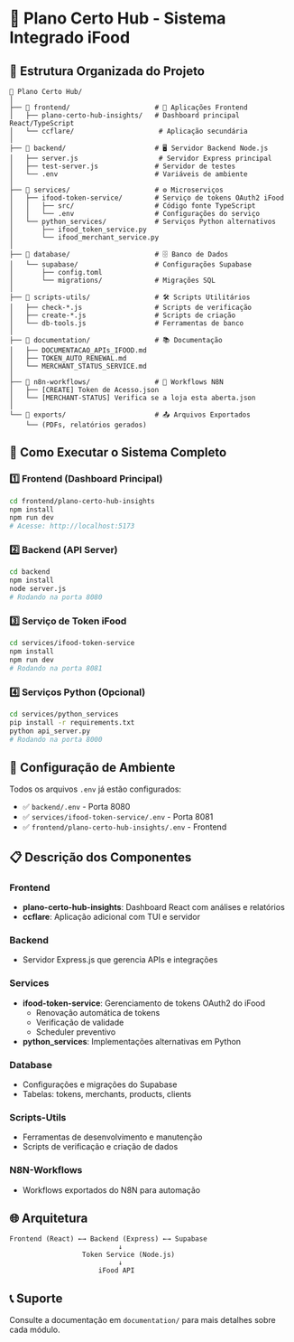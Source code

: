 # 🏢 Plano Certo Hub - Sistema Integrado iFood

## 📁 Estrutura Organizada do Projeto

```
📂 Plano Certo Hub/
│
├── 📂 frontend/                     # 🎨 Aplicações Frontend
│   ├── plano-certo-hub-insights/   # Dashboard principal React/TypeScript
│   └── ccflare/                     # Aplicação secundária
│
├── 📂 backend/                      # 🖥️ Servidor Backend Node.js
│   ├── server.js                    # Servidor Express principal
│   ├── test-server.js              # Servidor de testes
│   └── .env                        # Variáveis de ambiente
│
├── 📂 services/                     # ⚙️ Microserviços
│   ├── ifood-token-service/        # Serviço de tokens OAuth2 iFood
│   │   ├── src/                    # Código fonte TypeScript
│   │   └── .env                    # Configurações do serviço
│   └── python_services/            # Serviços Python alternativos
│       ├── ifood_token_service.py
│       └── ifood_merchant_service.py
│
├── 📂 database/                     # 🗄️ Banco de Dados
│   └── supabase/                   # Configurações Supabase
│       ├── config.toml
│       └── migrations/             # Migrações SQL
│
├── 📂 scripts-utils/                # 🛠️ Scripts Utilitários
│   ├── check-*.js                  # Scripts de verificação
│   ├── create-*.js                 # Scripts de criação
│   └── db-tools.js                 # Ferramentas de banco
│
├── 📂 documentation/                # 📚 Documentação
│   ├── DOCUMENTACAO_APIs_IFOOD.md
│   ├── TOKEN_AUTO_RENEWAL.md
│   └── MERCHANT_STATUS_SERVICE.md
│
├── 📂 n8n-workflows/                # 🔄 Workflows N8N
│   ├── [CREATE] Token de Acesso.json
│   └── [MERCHANT-STATUS] Verifica se a loja esta aberta.json
│
└── 📂 exports/                      # 📤 Arquivos Exportados
    └── (PDFs, relatórios gerados)
```

## 🚀 Como Executar o Sistema Completo

### 1️⃣ Frontend (Dashboard Principal)
```bash
cd frontend/plano-certo-hub-insights
npm install
npm run dev
# Acesse: http://localhost:5173
```

### 2️⃣ Backend (API Server)
```bash
cd backend
npm install
node server.js
# Rodando na porta 8080
```

### 3️⃣ Serviço de Token iFood
```bash
cd services/ifood-token-service
npm install
npm run dev
# Rodando na porta 8081
```

### 4️⃣ Serviços Python (Opcional)
```bash
cd services/python_services
pip install -r requirements.txt
python api_server.py
# Rodando na porta 8000
```

## 🔧 Configuração de Ambiente

Todos os arquivos `.env` já estão configurados:
- ✅ `backend/.env` - Porta 8080
- ✅ `services/ifood-token-service/.env` - Porta 8081
- ✅ `frontend/plano-certo-hub-insights/.env` - Frontend

## 📋 Descrição dos Componentes

### Frontend
- **plano-certo-hub-insights**: Dashboard React com análises e relatórios
- **ccflare**: Aplicação adicional com TUI e servidor

### Backend
- Servidor Express.js que gerencia APIs e integrações

### Services
- **ifood-token-service**: Gerenciamento de tokens OAuth2 do iFood
  - Renovação automática de tokens
  - Verificação de validade
  - Scheduler preventivo
- **python_services**: Implementações alternativas em Python

### Database
- Configurações e migrações do Supabase
- Tabelas: tokens, merchants, products, clients

### Scripts-Utils
- Ferramentas de desenvolvimento e manutenção
- Scripts de verificação e criação de dados

### N8N-Workflows
- Workflows exportados do N8N para automação

## 🌐 Arquitetura

```
Frontend (React) ←→ Backend (Express) ←→ Supabase
                           ↓
                  Token Service (Node.js)
                           ↓
                      iFood API
```

## 📞 Suporte

Consulte a documentação em `documentation/` para mais detalhes sobre cada módulo.